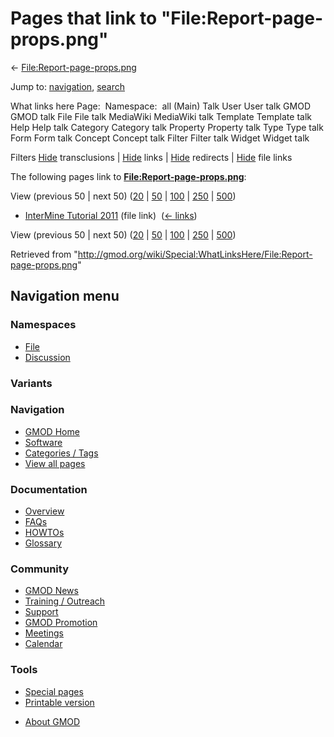 <div id="mw-page-base" class="noprint">

</div>

<div id="mw-head-base" class="noprint">

</div>

<div id="content" class="mw-body" role="main">

<span id="top"></span>

<div id="mw-js-message" style="display:none;">

</div>



# <span dir="auto">Pages that link to "File:Report-page-props.png"</span>

<div id="bodyContent">

<div id="contentSub">

←
[File:Report-page-props.png](/wiki/File:Report-page-props.png "File:Report-page-props.png")

</div>

<div id="jump-to-nav" class="mw-jump">

Jump to: [navigation](#mw-navigation), [search](#p-search)

</div>

<div id="mw-content-text">

What links here Page:  Namespace:  all (Main) Talk User User talk GMOD
GMOD talk File File talk MediaWiki MediaWiki talk Template Template talk
Help Help talk Category Category talk Property Property talk Type Type
talk Form Form talk Concept Concept talk Filter Filter talk Widget
Widget talk

Filters
[Hide](/mediawiki/index.php?title=Special:WhatLinksHere/File:Report-page-props.png&hidetrans=1 "Special:WhatLinksHere/File:Report-page-props.png")
transclusions \|
[Hide](/mediawiki/index.php?title=Special:WhatLinksHere/File:Report-page-props.png&hidelinks=1 "Special:WhatLinksHere/File:Report-page-props.png")
links \|
[Hide](/mediawiki/index.php?title=Special:WhatLinksHere/File:Report-page-props.png&hideredirs=1 "Special:WhatLinksHere/File:Report-page-props.png")
redirects \|
[Hide](/mediawiki/index.php?title=Special:WhatLinksHere/File:Report-page-props.png&hideimages=1 "Special:WhatLinksHere/File:Report-page-props.png")
file links

The following pages link to
**[File:Report-page-props.png](/wiki/File:Report-page-props.png "File:Report-page-props.png")**:

View (previous 50 \| next 50)
([20](/mediawiki/index.php?title=Special:WhatLinksHere/File:Report-page-props.png&limit=20 "Special:WhatLinksHere/File:Report-page-props.png")
\|
[50](/mediawiki/index.php?title=Special:WhatLinksHere/File:Report-page-props.png&limit=50 "Special:WhatLinksHere/File:Report-page-props.png")
\|
[100](/mediawiki/index.php?title=Special:WhatLinksHere/File:Report-page-props.png&limit=100 "Special:WhatLinksHere/File:Report-page-props.png")
\|
[250](/mediawiki/index.php?title=Special:WhatLinksHere/File:Report-page-props.png&limit=250 "Special:WhatLinksHere/File:Report-page-props.png")
\|
[500](/mediawiki/index.php?title=Special:WhatLinksHere/File:Report-page-props.png&limit=500 "Special:WhatLinksHere/File:Report-page-props.png"))

- [InterMine Tutorial
  2011](/wiki/InterMine_Tutorial_2011 "InterMine Tutorial 2011") (file
  link) ‎ <span class="mw-whatlinkshere-tools">([←
  links](/mediawiki/index.php?title=Special:WhatLinksHere&target=InterMine+Tutorial+2011 "Special:WhatLinksHere"))</span>

View (previous 50 \| next 50)
([20](/mediawiki/index.php?title=Special:WhatLinksHere/File:Report-page-props.png&limit=20 "Special:WhatLinksHere/File:Report-page-props.png")
\|
[50](/mediawiki/index.php?title=Special:WhatLinksHere/File:Report-page-props.png&limit=50 "Special:WhatLinksHere/File:Report-page-props.png")
\|
[100](/mediawiki/index.php?title=Special:WhatLinksHere/File:Report-page-props.png&limit=100 "Special:WhatLinksHere/File:Report-page-props.png")
\|
[250](/mediawiki/index.php?title=Special:WhatLinksHere/File:Report-page-props.png&limit=250 "Special:WhatLinksHere/File:Report-page-props.png")
\|
[500](/mediawiki/index.php?title=Special:WhatLinksHere/File:Report-page-props.png&limit=500 "Special:WhatLinksHere/File:Report-page-props.png"))

</div>

<div class="printfooter">

Retrieved from
"<http://gmod.org/wiki/Special:WhatLinksHere/File:Report-page-props.png>"

</div>

<div id="catlinks" class="catlinks catlinks-allhidden">

</div>

<div class="visualClear">

</div>

</div>

</div>

<div id="mw-navigation">

## Navigation menu

<div id="mw-head">



<div id="left-navigation">

<div id="p-namespaces" class="vectorTabs" role="navigation"
aria-labelledby="p-namespaces-label">

### Namespaces

- <span id="ca-nstab-image"><a href="/wiki/File:Report-page-props.png" accesskey="c"
  title="View the file page [c]">File</a></span>
- <span id="ca-talk"><a
  href="/mediawiki/index.php?title=File_talk:Report-page-props.png&amp;action=edit&amp;redlink=1"
  accesskey="t"
  title="Discussion about the content page [t]">Discussion</a></span>

</div>

<div id="p-variants" class="vectorMenu emptyPortlet" role="navigation"
aria-labelledby="p-variants-label">

### 

### Variants[](#)

<div class="menu">

</div>

</div>

</div>

<div id="right-navigation">





</div>



</div>

</div>

</div>

<div id="mw-panel">

<div id="p-logo" role="banner">

<a href="/wiki/Main_Page"
style="background-image: url(http://gmod.org/images/GMOD-cogs.png);"
title="Visit the main page"></a>

</div>

<div id="p-Navigation" class="portal" role="navigation"
aria-labelledby="p-Navigation-label">

### Navigation

<div class="body">

- <span id="n-GMOD-Home">[GMOD Home](/wiki/Main_Page)</span>
- <span id="n-Software">[Software](/wiki/GMOD_Components)</span>
- <span id="n-Categories-.2F-Tags">[Categories /
  Tags](/wiki/Categories)</span>
- <span id="n-View-all-pages">[View all
  pages](/wiki/Special:AllPages)</span>

</div>

</div>

<div id="p-Documentation" class="portal" role="navigation"
aria-labelledby="p-Documentation-label">

### Documentation

<div class="body">

- <span id="n-Overview">[Overview](/wiki/Overview)</span>
- <span id="n-FAQs">[FAQs](/wiki/Category:FAQ)</span>
- <span id="n-HOWTOs">[HOWTOs](/wiki/Category:HOWTO)</span>
- <span id="n-Glossary">[Glossary](/wiki/Glossary)</span>

</div>

</div>

<div id="p-Community" class="portal" role="navigation"
aria-labelledby="p-Community-label">

### Community

<div class="body">

- <span id="n-GMOD-News">[GMOD News](/wiki/GMOD_News)</span>
- <span id="n-Training-.2F-Outreach">[Training /
  Outreach](/wiki/Training_and_Outreach)</span>
- <span id="n-Support">[Support](/wiki/Support)</span>
- <span id="n-GMOD-Promotion">[GMOD
  Promotion](/wiki/GMOD_Promotion)</span>
- <span id="n-Meetings">[Meetings](/wiki/Meetings)</span>
- <span id="n-Calendar">[Calendar](/wiki/Calendar)</span>

</div>

</div>

<div id="p-tb" class="portal" role="navigation"
aria-labelledby="p-tb-label">

### Tools

<div class="body">

- <span id="t-specialpages"><a href="/wiki/Special:SpecialPages" accesskey="q"
  title="A list of all special pages [q]">Special pages</a></span>
- <span id="t-print"><a
  href="/mediawiki/index.php?title=Special:WhatLinksHere/File:Report-page-props.png&amp;printable=yes"
  rel="alternate" accesskey="p"
  title="Printable version of this page [p]">Printable version</a></span>

</div>

</div>

</div>

</div>

<div id="footer" role="contentinfo">

- <span id="footer-places-about">[About
  GMOD](/wiki/GMOD:About "GMOD:About")</span>

<!-- -->






</div>
